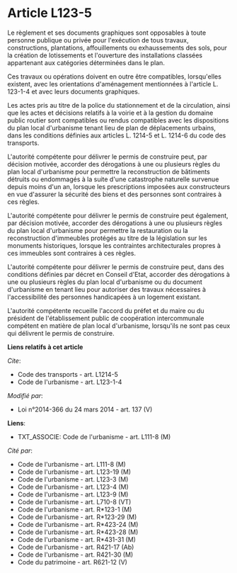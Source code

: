 # Article L123-5

Le règlement et ses documents graphiques sont opposables à toute personne publique ou privée pour l'exécution de tous
travaux, constructions, plantations, affouillements ou exhaussements des sols, pour la création de lotissements et
l'ouverture des installations classées appartenant aux catégories déterminées dans le plan. 

Ces travaux ou opérations doivent en outre être compatibles, lorsqu'elles existent, avec les orientations d'aménagement
mentionnées à l'article L. 123-1-4 et avec leurs documents graphiques. 

Les actes pris au titre de la police du stationnement et de la circulation, ainsi que les actes et décisions relatifs à la
voirie et à la gestion du domaine public routier sont compatibles ou rendus compatibles avec les dispositions du plan local
d'urbanisme tenant lieu de plan de déplacements urbains, dans les conditions définies aux articles L. 1214-5 et L. 1214-6 du
code des transports. 

L'autorité compétente pour délivrer le permis de construire peut, par décision motivée, accorder des dérogations à une ou
plusieurs règles du plan local d'urbanisme pour permettre la reconstruction de bâtiments détruits ou endommagés à la suite
d'une catastrophe naturelle survenue depuis moins d'un an, lorsque les prescriptions imposées aux constructeurs en vue
d'assurer la sécurité des biens et des personnes sont contraires à ces règles. 

L'autorité compétente pour délivrer le permis de construire peut également, par décision motivée, accorder des dérogations à
une ou plusieurs règles du plan local d'urbanisme pour permettre la restauration ou la reconstruction d'immeubles protégés au
titre de la législation sur les monuments historiques, lorsque les contraintes architecturales propres à ces immeubles sont
contraires à ces règles. 

L'autorité compétente pour délivrer le permis de construire peut, dans des conditions définies par décret en Conseil d'Etat,
accorder des dérogations à une ou plusieurs règles du plan local d'urbanisme ou du document d'urbanisme en tenant lieu pour
autoriser des travaux nécessaires à l'accessibilité des personnes handicapées à un logement existant. 

L'autorité compétente recueille l'accord du préfet et du maire ou du président de l'établissement public de coopération
intercommunale compétent en matière de plan local d'urbanisme, lorsqu'ils ne sont pas ceux qui délivrent le permis de
construire.

**Liens relatifs à cet article**

_Cite_:

  - Code des transports - art. L1214-5
  - Code de l'urbanisme - art. L123-1-4

_Modifié par_:

  - Loi n°2014-366 du 24 mars 2014 - art. 137 (V)

**Liens**:

  - TXT_ASSOCIE: Code de l'urbanisme - art. L111-8 (M)

_Cité par_:

  - Code de l'urbanisme - art. L111-8 (M)
  - Code de l'urbanisme - art. L123-19 (M)
  - Code de l'urbanisme - art. L123-3 (M)
  - Code de l'urbanisme - art. L123-4 (M)
  - Code de l'urbanisme - art. L123-9 (M)
  - Code de l'urbanisme - art. L710-8 (VT)
  - Code de l'urbanisme - art. R*123-1 (M)
  - Code de l'urbanisme - art. R*123-29 (M)
  - Code de l'urbanisme - art. R*423-24 (M)
  - Code de l'urbanisme - art. R*423-28 (M)
  - Code de l'urbanisme - art. R*431-31 (M)
  - Code de l'urbanisme - art. R421-17 (Ab)
  - Code de l'urbanisme - art. R421-30 (M)
  - Code du patrimoine - art. R621-12 (V)
